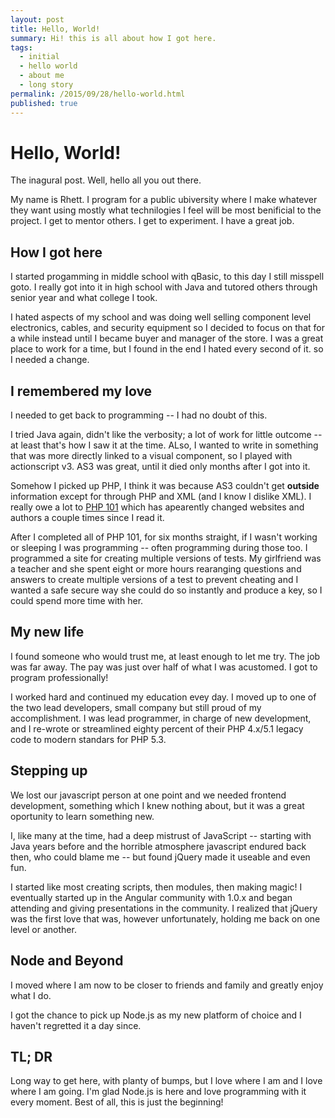 ```yaml
---
layout: post
title: Hello, World!
summary: Hi! this is all about how I got here.
tags:
  - initial
  - hello world
  - about me
  - long story
permalink: /2015/09/28/hello-world.html
published: true
---
```


# Hello, World!

The inagural post. Well, hello all you out there.

My name is Rhett. I program for a public ubiversity where I make whatever they want using mostly what technilogies I feel will be most benificial to the project. I get to mentor others. I get to experiment. I have a great job.


## How I got here

I started progamming in middle school with qBasic, to this day I still misspell goto. I really got into it in high school with Java and tutored others through senior year and what college I took. 

I hated aspects of my school and was doing well selling component level electronics, cables, and security equipment so I decided to focus on that for a while instead until I became buyer and manager of the store. I was a great place to work for a time, but I found in the end I hated every second of it. so I needed a change. 


## I remembered my love

I needed to get back to programming -- I had no doubt of this. 

I tried Java again, didn't like the verbosity; a lot of work for little outcome -- at least that's how I saw it at the time. ALso, I wanted to write in something that was more directly linked to a visual component, so I played with actionscript v3. AS3 was great, until it died only months after I got into it. 

Somehow I picked up PHP, I think it was because AS3 couldn't get **outside** information except for through PHP and XML (and I know I dislike XML). I really owe a lot to [PHP 101][1] which has apearently changed websites and authors a couple times since I read it.

After I completed all of PHP 101, for six months straight, if I wasn't working or sleeping I was programming -- often programming during those too. I programmed a site for creating multiple versions of tests. My girlfriend was a teacher and she spent eight or more hours rearanging questions and answers to create multiple versions of a test to prevent cheating and I wanted a safe secure way she could do so instantly and produce a key, so I could spend more time with her. 


## My new life

I found someone who would trust me, at least enough to let me try. The job was far away. The pay was just over half of what I was acustomed. I got to program professionally!

I worked hard and continued my education evey day. I moved up to one of the two lead developers, small company but  still proud of my accomplishment. I was lead programmer, in charge of new development, and I re-wrote or streamlined eighty percent of their PHP 4.x/5.1 legacy code to modern standars for PHP 5.3. 


## Stepping up

We lost our javascript person at one point and we needed frontend development, something which I knew nothing about, but it was a great oportunity to learn something new.

I, like many at the time, had a deep mistrust of JavaScript -- starting with Java years before and the horrible atmosphere javascript endured back then, who could blame me -- but found jQuery made it useable and even fun.

I started like most creating scripts, then modules, then making magic! I eventually started up in the Angular community with 1.0.x and began attending and giving presentations in the community. I realized that jQuery was the first love that was, however unfortunately, holding me back on one level or another. 


## Node and Beyond

I moved where I am now to be closer to friends and family and greatly enjoy what I do.

I got the chance to pick up Node.js as my new platform of choice and I haven't regretted it a day since.


## TL; DR
 
Long way to get here, with planty of bumps, but I love where I am and I love where I am going. I'm glad Node.js is here and love programming with it every moment. Best of all, this is just the beginning!


[1]: http://devzone.zend.com/6/php-101-php-for-the-absolute-beginner/